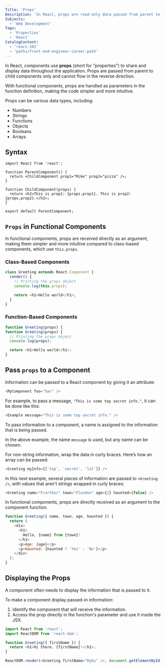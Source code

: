 ```yaml
---
Title: 'Props'
Description: 'In React, props are read-only data passed from parent to child components, enabling communication and behavior customization through values and functions.'
Subjects:
  - 'Web Development'
Tags:
  - 'Properties'
  - 'React'
CatalogContent:
  - 'react-101'
  - 'paths/front-end-engineer-career-path'
---
```


In React, components use **props** (short for "properties") to share and display data throughout the application. Props are passed from parent to child components only and cannot flow in the reverse direction.

With functional components, props are handled as parameters in the function definition, making the code simpler and more intuitive.

Props can be various data types, including:

- Numbers
- Strings
- Functions
- Objects
- Booleans
- Arrays

## Syntax

```pseudo
import React from 'react';

function ParentComponent() {
  return <ChildComponent prop1="Mike" prop2="pizza" />;
}

function ChildComponent(props) {
  return <h2>This is prop1: {props.prop1}. This is prop2: {props.prop2}.</h2>;
}

export default ParentComponent;
```

## `Props` in Functional Components

In functional components, props are received directly as an argument, making them simpler and more intuitive compared to class-based components, which use `this.props`.

### Class-Based Components

```js
class Greeting extends React.Component {
  render() {
    // Printing the props object
    console.log(this.props);

    return <h1>Hello world</h1>;
  }
}
```

### Function-Based Components

```js
function Greeting(props) {
function Greeting(props) {
  // Printing the props object
  console.log(props);

  return <h1>Hello world</h1>;
}
```

## Pass `props` to a Component

Information can be passed to a React component by giving it an attribute:

```js
<MyComponent foo="bar" />
```

For example, to pass a message, `"This is some top secret info."`, it can be done like this:

```js
<Example message="This is some top secret info." />
```

To pass information to a component, a name is assigned to the information that is being passed.

In the above example, the name `message` is used, but any name can be chosen.

For non-string information, wrap the data in curly braces. Here’s how an array can be passed:

```js
<Greeting myInfo={['top', 'secret', 'lol']} />
```

In this next example, several pieces of information are passed to `<Greeting />`, with values that aren't strings wrapped in curly braces:

```js
<Greeting name="Frarthur" town="Flundon" age={2} haunted={false} />
```

In functional components, props are directly received as an argument to the component function.

```js
function Greeting({ name, town, age, haunted }) {
  return (
    <div>
      <h1>
        Hello, {name} from {town}!
      </h1>
      <p>Age: {age}</p>
      <p>Haunted: {haunted ? 'Yes' : 'No'}</p>
    </div>
  );
}
```

## Displaying the Props

A component often needs to display the information that is passed to it.

To make a component display passed-in information:

1. Identify the component that will receive the information.
2. Access the prop directly in the function's parameter and use it inside the JSX.

```js
import React from 'react';
import ReactDOM from 'react-dom';

function Greeting({ firstName }) {
  return <h1>Hi there, {firstName}!</h1>;
}

ReactDOM.render(<Greeting firstName="Rybu" />, document.getElementById('app'));
```
